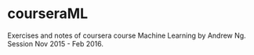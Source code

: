# courseraML
Exercises and notes of coursera course Machine Learning by Andrew Ng. Session Nov 2015 - Feb 2016. 